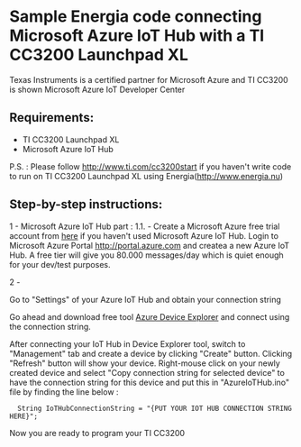 # Sample Energia code connecting Microsoft Azure IoT Hub with a TI CC3200 Launchpad XL
Texas Instruments is a certified partner for Microsoft Azure and TI CC3200 is shown Microsoft Azure IoT Developer Center

## Requirements:
- TI CC3200 Launchpad XL
- Microsoft Azure IoT Hub

P.S. : Please follow http://www.ti.com/cc3200start if you haven't write code to run on TI CC3200 Launchpad XL using Energia(http://www.energia.nu)

## Step-by-step instructions:
 1 - Microsoft Azure IoT Hub part : 
   1.1. - Create a Microsoft Azure free trial account from [here](https://azure.microsoft.com/en-us/pricing/free-trial/) if you haven't used Microsoft Azure IoT Hub. Login to Microsoft Azure Portal http://portal.azure.com and createa a new Azure IoT Hub. A free tier will give you 80.000 messages/day which is quiet enough for your dev/test purposes.
   
   
 2 - 



Go to "Settings" of your Azure IoT Hub and obtain your connection string

Go ahead and download free tool [Azure Device Explorer](https://github.com/Azure/azure-iot-sdks/blob/master/tools/DeviceExplorer/doc/how_to_use_device_explorer.md) and connect using the connection string.

After connecting your IoT Hub in Device Explorer tool, switch to "Management" tab and create a device by clicking "Create" button. Clicking "Refresh" button will show your device. Right-mouse click on your newly created device and select "Copy connection string for selected device" to have the connection string for this device and put this in "AzureIoTHub.ino" file by finding the line below : 

```
  String IoTHubConnectionString = "{PUT YOUR IOT HUB CONNECTION STRING HERE}";
```

Now you are ready to program your TI CC3200




